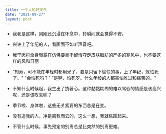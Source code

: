 ```yaml
---
title: 一个人的好天气
date: "2021-09-27"
layout: post
---
```


- 我老是这样，刚刚还沉浸在怀念中，转瞬间就会觉得不安。

- 兴许上了年纪的人，看画面不如听声音吧。

- 我宁愿将全身曝露在仿佛要毫不留情夺走皮肤脂肪的严冬的寒风中，也不要这样的风和日丽

- "知寿，可不能在年轻时都用光了，要是只留下愉快的事，上了年纪，就怕死了。" "会怕死吗？" "是啊，怕死呀。什么年龄的人都害怕难过和痛苦的。"

- 不知什么时候起，我生出了执著心。这种黏黏糊糊的难以驾驭的情感是该高兴呢，还是该叹息呢？

- 季节啦、身体啦，这些无关紧要的东西总是在变。

- 没有追我的人，净是离我而去的，这么一想，我就焦躁起来。

- 不管什么时候，事先预定的别离总是比突然的别离更难。